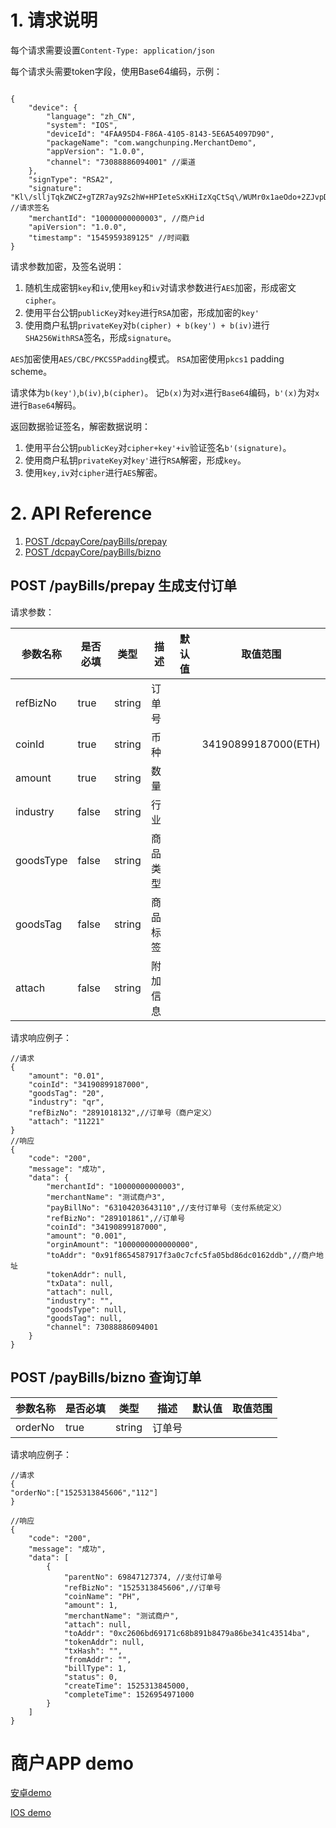 # 1. 请求说明

每个请求需要设置`Content-Type: application/json`


每个请求头需要token字段，使用Base64编码，示例：
```

{
	"device": {
		"language": "zh_CN",
		"system": "IOS",
		"deviceId": "4FAA95D4-F86A-4105-8143-5E6A54097D90",
		"packageName": "com.wangchunping.MerchantDemo",
		"appVersion": "1.0.0",
		"channel": "73088886094001" //渠道
	},
	"signType": "RSA2",
	"signature": "Kl\/slljTqkZWCZ+gTZR7ay9Zs2hW+HPIeteSxKHiIzXqCtSq\/WUMr0x1aeOdo+2ZJvpD4iejojFdOhdfqoOucJCn\/Dazo2xrR8IQzczNC5jT+JW1VDS566VDE4U0l7Xq49U8FxVg3y8NOBbvo8tFLkBr5ingVs2VGlFpy39vkbg+DHrqpjn3n7nlgRtM+2\/ods2KQN2vZOgVxZDg9wvV1RdeK4ul6v7iGhnH4gM7rN5nhKop5icm+F8CQ8JCmviSGjY7t21Jx4p5oG2XTUIrTOoJRYbR5MZg5DglVEiUp1qVXGycvaN87x+z2iiCU79bxkRG6p3wP0jUA9KmZCKq9A==", //请求签名
	"merchantId": "10000000000003", //商户id
	"apiVersion": "1.0.0",
	"timestamp": "1545959389125" //时间戳
}

```

请求参数加密，及签名说明：

1. 随机生成密钥`key`和`iv`,使用`key`和`iv`对请求参数进行`AES`加密，形成密文`cipher`。
2. 使用平台公钥`publicKey`对`key`进行`RSA`加密，形成加密的`key'`
2. 使用商户私钥`privateKey`对`b(cipher) + b(key') + b(iv)`进行`SHA256WithRSA`签名，形成`signature`。

`AES`加密使用`AES/CBC/PKCS5Padding`模式。
`RSA`加密使用`pkcs1` padding scheme。

请求体为`b(key')`,`b(iv)`,`b(cipher)`。
记`b(x)`为对`x`进行`Base64`编码，`b'(x)`为对`x`进行`Base64`解码。

返回数据验证签名，解密数据说明：

1. 使用平台公钥`publicKey`对`cipher+key'+iv`验证签名`b'(signature)`。
2. 使用商户私钥`privateKey`对`key'`进行`RSA`解密，形成`key`。
3. 使用`key,iv`对`cipher`进行`AES`解密。

# 2. API Reference

1. [POST /dcpayCore/payBills/prepay](#post-paybillsprepay-生成支付订单)
2. [POST /dcpayCore/payBills/bizno](#post-paybillsbizno-查询订单)

##  POST /payBills/prepay 生成支付订单

请求参数：

参数名称 | 是否必填 | 类型 | 描述 | 默认值 | 取值范围
---|---|---|---|---|---
refBizNo | true | string | 订单号 | |
coinId | true | string | 币种 | | 34190899187000(ETH)
amount | true | string | 数量 | |
industry | false | string | 行业 |
goodsType | false | string | 商品类型 |
goodsTag | false | string | 商品标签 |
attach | false  | string | 附加信息 |

请求响应例子：
```
//请求
{
	"amount": "0.01",
	"coinId": "34190899187000",
	"goodsTag": "20",
	"industry": "qr",
	"refBizNo": "2891018132",//订单号（商户定义）
	"attach": "11221"
}
//响应
{
	"code": "200",
	"message": "成功",
	"data": {
		"merchantId": "10000000000003",
		"merchantName": "测试商户3",
		"payBillNo": "63104203643110",//支付订单号（支付系统定义）
		"refBizNo": "289101861",//订单号
		"coinId": "34190899187000",
		"amount": "0.001",
		"orginAmount": "1000000000000000",
		"toAddr": "0x91f8654587917f3a0c7cfc5fa05bd86dc0162ddb",//商户地址
		"tokenAddr": null,
		"txData": null,
		"attach": null,
		"industry": "",
		"goodsType": null,
		"goodsTag": null,
		"channel": 73088886094001
	}
}

```

## POST /payBills/bizno 查询订单

参数名称 | 是否必填 | 类型 | 描述 | 默认值 | 取值范围
---|---|---|---|---|---
orderNo | true | string | 订单号 | |

请求响应例子：
```
//请求
{
"orderNo":["1525313845606","112"]
}

//响应
{
    "code": "200",
    "message": "成功",
    "data": [
        {
            "parentNo": 69847127374, //支付订单号
            "refBizNo": "1525313845606",//订单号
            "coinName": "PH",
            "amount": 1,
            "merchantName": "测试商户",
            "attach": null,
            "toAddr": "0xc2606bd69171c68b891b8479a86be341c43514ba",
            "tokenAddr": null,
            "txHash": "",
            "fromAddr": "",
            "billType": 1,
            "status": 0,
            "createTime": 1525313845000,
            "completeTime": 1526954971000
        }
    ]
}

```


# 商户APP demo
[安卓demo](https://github.com/zhukunpeng0503/PayDemo)

[IOS demo](https://github.com/wangchunping2011/MerchantDemo)

